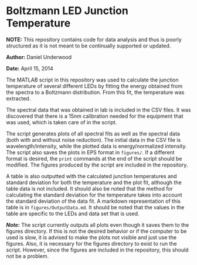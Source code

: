 # Boltzmann LED Junction Temperature

__NOTE:__ This repository contains code for data analysis and thus is poorly structured as it is not meant to be continually supported or updated.

__Author:__   Daniel Underwood

__Date:__     April 15, 2014


The MATLAB script in this repository was used to calculate the junction temperature of several different LEDs by fitting the energy obtained from the spectra to a Boltzmann distribution. From this fit, the temperature was extracted.

The spectral data that was obtained in lab is included in the CSV files. It was discovered that there is a 15nm calibration needed for the equipment that was used, which is taken care of in the script.

The script generates plots of all spectral fits as well as the spectral data (both with and without noise reduction). The initial data in the CSV file is wavelength/intensity, while the plotted data is energy/normalized intensity. The script also saves the plots in EPS format in `figures/`. If a different format is desired, the `print` commands at the end of the script should be modified. The figures produced by the script are included in the repository. 

A table is also outputted with the calculated junction temperatures and standard deviation for both the temperature and the plot fit, although the table data is not included. It should also be noted that the method for calculating the standard deviation for the temperature takes into account the standard deviation of the data fit. A markdown representation of this table is in `figures/OutputData.md`. It should be noted that the values in the table are specific to the LEDs and data set that is used.

**_Note:_** The script currently outputs all plots even though it saves them to the figures directory. If this is not the desired behavior or if the computer to be used is slow, it is advised to make the plots not visible and just use the figures. Also, it is necessary for the figures directory to exist to run the script. However, since the figures are included in the repository, this should not be a problem.
